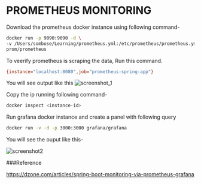 # PROMETHEUS MONITORING

Download the prometheus docker instance using following command-

```sh
docker run -p 9090:9090 -d \
-v /Users/sombose/Learning/prometheus.yml:/etc/prometheus/prometheus.yml \
prom/prometheus
```

To veerify prometheus is scraping the data, Run this command.

```sh
{instance="localhost:8080",job="prometheus-spring-app"}
```

You will see output like this 
![screenshot_1]()

Copy the ip running following command-
```sh
docker inspect <instance-id>
```

Run grafana docker instance and create a panel with following query

```sh
docker run -v -d -p 3000:3000 grafana/grafana
```

You will see the ouput like this-

![screenshot2]()


###Reference

https://dzone.com/articles/spring-boot-monitoring-via-prometheus-grafana
